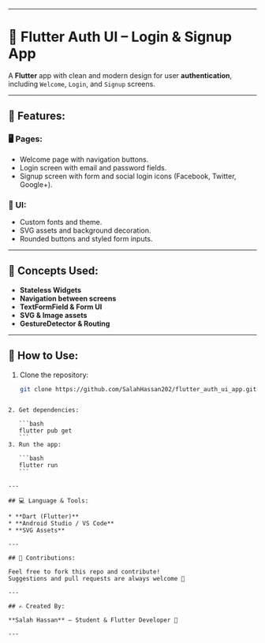
---

# 🔐 Flutter Auth UI – Login & Signup App

A **Flutter** app with clean and modern design for user **authentication**, including `Welcome`, `Login`, and `Signup` screens.

---

## 🌟 Features:

### 🖥️ Pages:

* Welcome page with navigation buttons.
* Login screen with email and password fields.
* Signup screen with form and social login icons (Facebook, Twitter, Google+).

### 🎨 UI:

* Custom fonts and theme.
* SVG assets and background decoration.
* Rounded buttons and styled form inputs.

---

## 🧠 Concepts Used:

* **Stateless Widgets**
* **Navigation between screens**
* **TextFormField & Form UI**
* **SVG & Image assets**
* **GestureDetector & Routing**

---

## 🔧 How to Use:

1. Clone the repository:
   ```bash
   git clone https://github.com/SalahHassan202/flutter_auth_ui_app.git
````

2. Get dependencies:

   ```bash
   flutter pub get
   ```
3. Run the app:

   ```bash
   flutter run
   ```

---

## 💻 Language & Tools:

* **Dart (Flutter)**
* **Android Studio / VS Code**
* **SVG Assets**

---

## 🤝 Contributions:

Feel free to fork this repo and contribute!
Suggestions and pull requests are always welcome 🌱

---

## ✍️ Created By:

**Salah Hassan** – Student & Flutter Developer 🚀

---
